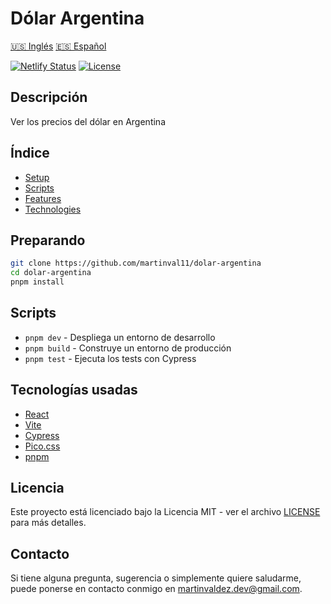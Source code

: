 # Dólar Argentina
[&#x1f1fa;&#x1f1f8; Inglés](README.md)
[&#x1f1ea;&#x1f1f8; Español](README.es.md)

[![Netlify Status](https://api.netlify.com/api/v1/badges/c51eb455-8cac-4bd6-968b-f05ab5f9dd27/deploy-status)](https://app.netlify.com/sites/dolar-argentina/deploys)
[![License](https://img.shields.io/badge/license-MIT-blue.svg)](LICENSE)

## Descripción

Ver los precios del dólar en Argentina

## Índice

- [Setup](#setup)
- [Scripts](#scripts)
- [Features](#features)
- [Technologies](#technologies)

## Preparando

```sh
git clone https://github.com/martinval11/dolar-argentina
cd dolar-argentina
pnpm install
```

## Scripts

- `pnpm dev` - Despliega un entorno de desarrollo
- `pnpm build` - Construye un entorno de producción
- `pnpm test` - Ejecuta los tests con Cypress

## Tecnologías usadas

- [React](https://react.dev/)
- [Vite](https://vitejs.dev/)
- [Cypress](https://www.cypress.io/)
- [Pico.css](https://picocss.com/)
- [pnpm](https://pnpm.io/)

## Licencia

Este proyecto está licenciado bajo la Licencia MIT - ver el archivo [LICENSE](LICENSE) para más detalles.

## Contacto

Si tiene alguna pregunta, sugerencia o simplemente quiere saludarme, puede ponerse en contacto conmigo en [martinvaldez.dev@gmail.com](mailto:martinvaldez.dev@gmail.com).